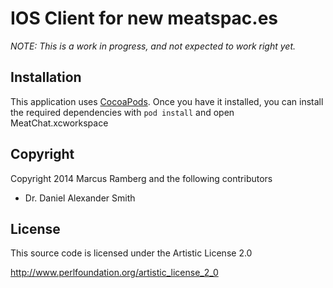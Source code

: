 # IOS Client for new meatspac.es

_NOTE: This is a work in progress, and not expected to work right yet._

## Installation

This application uses 
[CocoaPods](http://guides.cocoapods.org/using/getting-started.html). Once you 
have it installed, you can install the required dependencies with `pod install` 
and open MeatChat.xcworkspace

## Copyright

Copyright 2014 Marcus Ramberg and the following contributors

* Dr. Daniel Alexander Smith

## License

This source code is licensed under the Artistic License 2.0

http://www.perlfoundation.org/artistic_license_2_0
